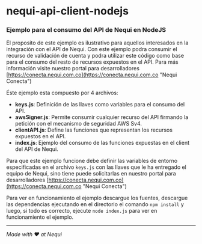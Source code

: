 # nequi-api-client-nodejs #

### Ejemplo para el consumo del API de Nequi en NodeJS  ###

El proposito de este ejemplo es ilustrativo para aquellos interesados en la integración con el API de Nequi. Con este ejemplo podra consumir el recurso de validación de cuenta y podra utilizar este código como base para el consumo del resto de recursos expuestos en el API. Para más información visite nuestro portal para desarrolladores [https://conecta.nequi.com.co](https://conecta.nequi.com.co "Nequi Conecta")

Éste ejemplo esta compuesto por 4 archivos:

- **keys.js**: Definición de las llaves como variables para el consumo del API.
- **awsSigner.js**: Permite consumir cualquier recurso del API firmando la petición con el mecanismo de seguridad AWS Sv4.
- **clientAPI.js**: Define las funciones que representan los recursos expuestos en el API.
- **index.js**: Ejemplo del consumo de las funciones expuestas en el client del API de Nequi.

Para que este ejemplo funcione debe definir las variables de entorno especificadas en el archivo `keys.js` con las llaves que le ha entregado el equipo de Nequi, sino tiene puede solicitarlas en nuestro portal para desarrolladores [https://conecta.nequi.com.co](https://conecta.nequi.com.co "Nequi Conecta")

Para ver en funcionamiento el ejemplo descargue los fuentes, descargue las dependencias ejecutando en el directorio el comando `npm install` y luego, si todo es correcto, ejecute `node index.js` para ver en funcionamiento el ejemplo.

----------
*Made with ♥ at Nequi*

